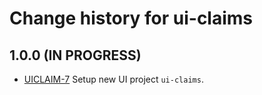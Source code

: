 # Change history for ui-claims

## 1.0.0 (IN PROGRESS)

* [UICLAIM-7](https://issues.folio.org/browse/UICLAIM-7) Setup new UI project `ui-claims`.
